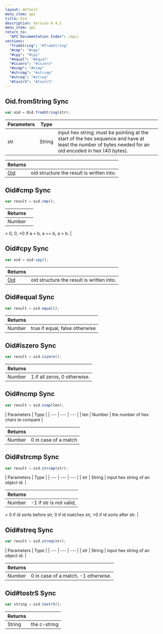 ```yaml
---
layout: default
menu_item: api
title: Oid
description: Version 0.4.1
menu_item: api
return_to:
  "API Documentation Index": /api/
sections:
  "fromString": "#fromString"
  "#cmp": "#cmp"
  "#cpy": "#cpy"
  "#equal": "#equal"
  "#iszero": "#iszero"
  "#ncmp": "#ncmp"
  "#strcmp": "#strcmp"
  "#streq": "#streq"
  "#tostrS": "#tostrS"
---
```


## <a name="fromString"></a><span>Oid.</span>fromString <span class="tags"><span class="sync">Sync</span></span>

```js
var oid = Oid.fromString(str);
```

| Parameters | Type |   |
| --- | --- | --- |
| str | String | input hex string; must be pointing at the start of the hex sequence and have at least the number of bytes needed for an oid encoded in hex (40 bytes). |

| Returns |  |
| --- | --- |
| [Oid](/api/oid/) | oid structure the result is written into. |

## <a name="cmp"></a><span>Oid#</span>cmp <span class="tags"><span class="sync">Sync</span></span>

```js
var result = oid.cmp();
```

| Returns |  |
| --- | --- |
| Number |  
<
0, 0, >0 if a 
<
 b, a == b, a > b. |

## <a name="cpy"></a><span>Oid#</span>cpy <span class="tags"><span class="sync">Sync</span></span>

```js
var oid = oid.cpy();
```

| Returns |  |
| --- | --- |
| [Oid](/api/oid/) | oid structure the result is written into. |

## <a name="equal"></a><span>Oid#</span>equal <span class="tags"><span class="sync">Sync</span></span>

```js
var result = oid.equal();
```

| Returns |  |
| --- | --- |
| Number |  true if equal, false otherwise |

## <a name="iszero"></a><span>Oid#</span>iszero <span class="tags"><span class="sync">Sync</span></span>

```js
var result = oid.iszero();
```

| Returns |  |
| --- | --- |
| Number |  1 if all zeros, 0 otherwise. |

## <a name="ncmp"></a><span>Oid#</span>ncmp <span class="tags"><span class="sync">Sync</span></span>

```js
var result = oid.ncmp(len);
```

| Parameters | Type |
| --- | --- | --- |
| len | Number | the number of hex chars to compare |

| Returns |  |
| --- | --- |
| Number |  0 in case of a match |

## <a name="strcmp"></a><span>Oid#</span>strcmp <span class="tags"><span class="sync">Sync</span></span>

```js
var result = oid.strcmp(str);
```

| Parameters | Type |
| --- | --- | --- |
| str | String | input hex string of an object id. |

| Returns |  |
| --- | --- |
| Number |  -1 if str is not valid, 
<
0 if id sorts before str,
         0 if id matches str, >0 if id sorts after str. |

## <a name="streq"></a><span>Oid#</span>streq <span class="tags"><span class="sync">Sync</span></span>

```js
var result = oid.streq(str);
```

| Parameters | Type |
| --- | --- | --- |
| str | String | input hex string of an object id. |

| Returns |  |
| --- | --- |
| Number |  0 in case of a match, -1 otherwise. |

## <a name="tostrS"></a><span>Oid#</span>tostrS <span class="tags"><span class="sync">Sync</span></span>

```js
var string = oid.tostrS();
```

| Returns |  |
| --- | --- |
| String |  the c-string |

